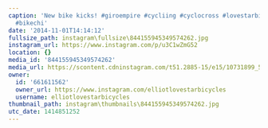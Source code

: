 ```yaml
---
caption: 'New bike kicks! #giroempire #cycliing #cyclocross #lovestarbicycles #lovestarbicyclebags
  #bikechi'
date: '2014-11-01T14:14:12'
fullsize_path: instagram\fullsize\844155945349574262.jpg
instagram_url: https://www.instagram.com/p/u3C1wZmG52
location: {}
media_id: '844155945349574262'
media_url: https://scontent.cdninstagram.com/t51.2885-15/e15/10731899_533813983421178_1012670450_n.jpg?ig_cache_key=ODQ0MTU1OTQ1MzQ5NTc0MjYy.2
owner:
  id: '661611562'
  owner_url: https://www.instagram.com/elliotlovestarbicycles
  username: elliotlovestarbicycles
thumbnail_path: instagram\thumbnails\844155945349574262.jpg
utc_date: 1414851252
---
```


